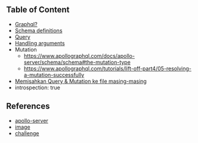 ## Table of Content

- [Graphql?](https://graphql.org/)
- [Schema definitions](https://www.apollographql.com/docs/apollo-server/schema/schema#supported-types)
- [Query](https://www.apollographql.com/docs/apollo-server/schema/schema#the-query-type)
- [Handling arguments](https://www.apollographql.com/docs/apollo-server/data/resolvers#handling-arguments)
- Mutation
  - https://www.apollographql.com/docs/apollo-server/schema/schema#the-mutation-type
  - https://www.apollographql.com/tutorials/lift-off-part4/05-resolving-a-mutation-successfully
- [Memisahkan Query & Mutation ke file masing-masing](https://www.apollographql.com/docs/apollo-server/api/apollo-server/#options)
- introspection: true

## References

- [apollo-server](https://www.apollographql.com/docs/apollo-server/)
- [image](https://excalidraw.com/#json=0fNZZjMKM6CY-HtmVDZi4,RH3hXjI6DrRxe-i78QhzaQ)
- [challenge](https://docs.google.com/document/d/1gbjKJLPf-ZQ4aPrpATMY1nn2v4d0P371xF3XkeR11Ps/edit)
